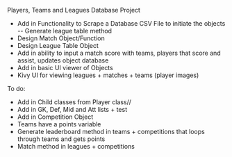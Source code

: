 Players, Teams and Leagues Database Project

- Add in Functionality to Scrape a Database CSV File to initiate the objects
-- Generate league table method
- Design Match Object/Function
- Design League Table Object
- Add in ability to input a match score with teams, players that score and assist, updates object database
- Add in basic UI viewer of Objects
- Kivy UI for viewing leagues + matches + teams (player images)

To do:
- Add in Child classes from Player class//
- Add in GK, Def, Mid and Att lists + test
- Add in Competition Object 
- Teams have a points variable
- Generate leaderboard method in teams + competitions that loops through teams and gets points
- Match method in leagues + competitions